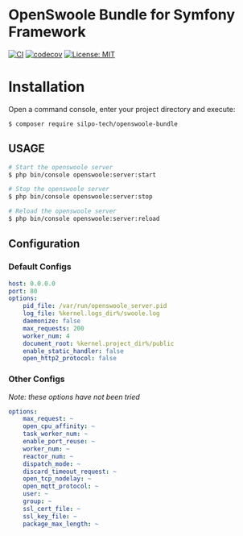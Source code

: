 # OpenSwoole Bundle for Symfony Framework #

[![CI](https://github.com/silpo-tech/OpenSwooleBundle/actions/workflows/ci.yml/badge.svg)](https://github.com/silpo-tech/OpenSwooleBundle/actions)
[![codecov](https://codecov.io/gh/silpo-tech/OpenSwooleBundle/graph/badge.svg)](https://codecov.io/gh/silpo-tech/OpenSwooleBundle)
[![License: MIT](https://img.shields.io/badge/License-MIT-yellow.svg)](https://opensource.org/licenses/MIT)


Installation
============

Open a command console, enter your project directory and execute:

```console
$ composer require silpo-tech/openswoole-bundle
```

USAGE
----------------------------------

```bash
# Start the openswoole server
$ php bin/console openswoole:server:start
```

```bash
# Stop the openswoole server
$ php bin/console openswoole:server:stop
```

```bash
# Reload the openswoole server
$ php bin/console openswoole:server:reload
```

Configuration
----------------------------------

### Default Configs
```yaml
host: 0.0.0.0
port: 80
options:
    pid_file: /var/run/openswoole_server.pid
    log_file: %kernel.logs_dir%/swoole.log
    daemonize: false
    max_requests: 200
    worker_num: 4
    document_root: %kernel.project_dir%/public
    enable_static_handler: false
    open_http2_protocol: false
```

### Other Configs
*Note: these options have not been tried*

```yaml
options:
    max_request: ~
    open_cpu_affinity: ~
    task_worker_num: ~
    enable_port_reuse: ~
    worker_num: ~
    reactor_num: ~
    dispatch_mode: ~
    discard_timeout_request: ~
    open_tcp_nodelay: ~
    open_mqtt_protocol: ~
    user: ~
    group: ~
    ssl_cert_file: ~
    ssl_key_file: ~
    package_max_length: ~
```